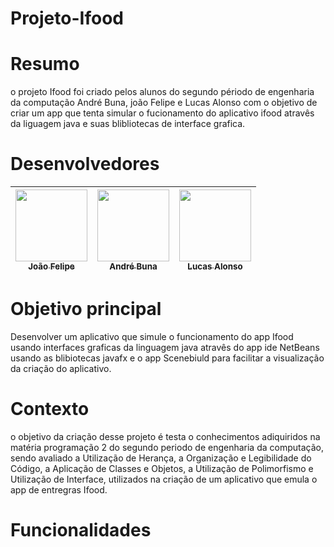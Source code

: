 # Projeto-Ifood
# Resumo
o projeto Ifood foi criado pelos alunos do segundo périodo de engenharia da computação André Buna, joão Felipe e Lucas Alonso com o objetivo de criar um app que tenta simular o fucionamento do aplicativo ifood atravês da liguagem java e suas blibliotecas de interface grafica.
# Desenvolvedores

| [<img loading="lazy" src="https://avatars.githubusercontent.com/u/165092344?v=4" width=115><br><sub>João Felipe</sub>](https://github.com/Jhonssexyz) |  [<img loading="lazy" src="https://avatars.githubusercontent.com/u/114265894?v=4" width=115><br><sub>André Buna</sub>](https://github.com/andreew73) |  [<img loading="lazy" src="https://avatars.githubusercontent.com/u/166654183?v=4" width=115><br><sub>Lucas Alonso</sub>](https://github.com/Lass251) |
| :---: | :---: | :---: |
# Objetivo principal
Desenvolver um aplicativo que simule o funcionamento do app Ifood usando interfaces graficas da linguagem java atravês do app ide NetBeans usando as blibiotecas javafx e o app Scenebiuld para facilitar a visualização da criação do aplicativo.
# Contexto
o objetivo da criação desse projeto é testa o conhecimentos adiquiridos na matéria programação 2 do segundo periodo de engenharia da computação, sendo avaliado a Utilização de Herança, a Organização e Legibilidade do Código, a Aplicação de Classes e Objetos, a Utilização de Polimorfismo e Utilização de Interface, utilizados na criação de um aplicativo que emula o app de entregras Ifood.
# Funcionalidades 
